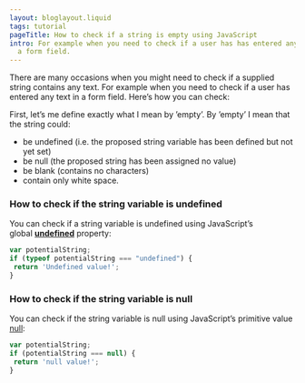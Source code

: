 ```yaml
---
layout: bloglayout.liquid
tags: tutorial
pageTitle: How to check if a string is empty using JavaScript
intro: For example when you need to check if a user has has entered any text in
  a form field.
---
```

There are many occasions when you might need to check if a supplied string contains any text. For example when you need to check if a user has entered any text in a form field. Here’s how you can check:

First, let’s me define exactly what I mean by ’empty’. By ’empty’ I mean that the string could:

* be undefined (i.e. the proposed string variable has been defined but not yet set)
* be null (the proposed string has been assigned no value)
* be blank (contains no characters)
* contain only white space.

### How to check if the string variable is undefined

You can check if a string variable is undefined using JavaScript’s global **[undefined](https://developer.mozilla.org/en-US/docs/Web/JavaScript/Reference/Global_Objects/undefined)** property:

```javascript
var potentialString;
if (typeof potentialString === "undefined") { 
 return 'Undefined value!';
}
```

### How to check if the string variable is null

You can check if the string variable is null using JavaScript’s primitive value [null](https://developer.mozilla.org/en-US/docs/Web/JavaScript/Reference/Global_Objects/null):

```javascript
var potentialString;
if (potentialString === null) { 
 return 'null value!';
}
```